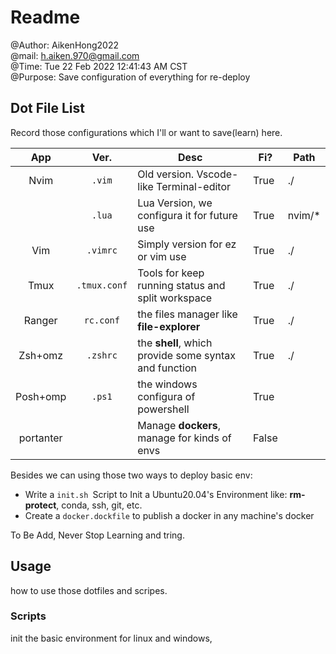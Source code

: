 # Readme

@Author: AikenHong2022  
@mail: h.aiken.970@gmail.com  
@Time: Tue 22 Feb 2022 12:41:43 AM CST  
@Purpose: Save configuration of everything for re-deploy  

## Dot File List

Record those configurations which I'll or want to save(learn) here.

|    App    |     Ver.     | Desc                                                  | Fi?   | Path |
|:---------:|:------------:| ----------------------------------------------------- | ----- | ---- |
|   Nvim    |   ``.vim``   | Old version. Vscode-like Terminal-editor              | True  |   ./   |
|           |    `.lua`    | Lua Version, we configura it for future use           | True| nvim/*     |
|    Vim    |   `.vimrc`   | Simply version for ez or vim use                      | True  |  ./    |
|   Tmux    | `.tmux.conf` | Tools for keep running status and split workspace     | True  |  ./    |
|  Ranger   |    `rc.conf` | the files manager like **file-explorer**              | True  |  ./    |
|  Zsh+omz  |   `.zshrc`   | the **shell**, which provide some syntax and function | True  |   ./   |
| Posh+omp  |    `.ps1`    | the windows configura of powershell                   | True  |      |
| portanter |              | Manage **dockers**, manage for kinds of envs          | False |      |

Besides we can using those two ways to deploy basic env:

- Write a `init.sh `Script to Init a Ubuntu20.04's Environment like:
**rm-protect**, conda, ssh, git, etc.
- Create a `docker.dockfile` to publish a docker in any machine's docker

To Be Add, Never Stop Learning and tring.

## Usage

how to use those dotfiles and scripes.

### Scripts

init the basic environment for linux and windows,


